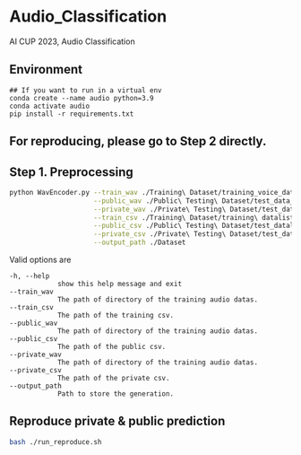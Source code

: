 # Audio_Classification
AI CUP 2023, Audio Classification

## Environment
```shell
## If you want to run in a virtual env
conda create --name audio python=3.9
conda activate audio
pip install -r requirements.txt
```
## For reproducing, please go to Step 2 directly.
## Step 1. Preprocessing

```bash
python WavEncoder.py --train_wav ./Training\ Dataset/training_voice_data \
                     --public_wav ./Public\ Testing\ Dataset/test_data_public \
                     --private_wav ./Private\ Testing\ Dataset/test_data_private \
                     --train_csv ./Training\ Dataset/training\ datalist.csv \
                     --public_csv ./Public\ Testing\ Dataset/test_datalist_public.csv \
                     --private_csv ./Private\ Testing\ Dataset/test_datalist_private.csv \
                     --output_path ./Dataset
```
Valid options are
```
-h, --help            
            show this help message and exit
--train_wav
            The path of directory of the training audio datas.
--train_csv
            The path of the training csv.
--public_wav
            The path of directory of the training audio datas.
--public_csv
            The path of the public csv.
--private_wav
            The path of directory of the training audio datas.
--private_csv
            The path of the private csv.
--output_path
            Path to store the generation.
```
## Reproduce private & public prediction
```bash
bash ./run_reproduce.sh
```
